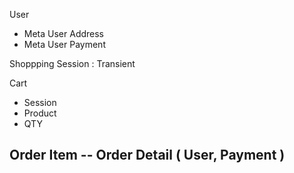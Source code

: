 User
- Meta User Address
- Meta User Payment

Shoppping Session : Transient

Cart
- Session 
- Product
- QTY

Order Item
-- Order Detail ( User, Payment )
-- 
